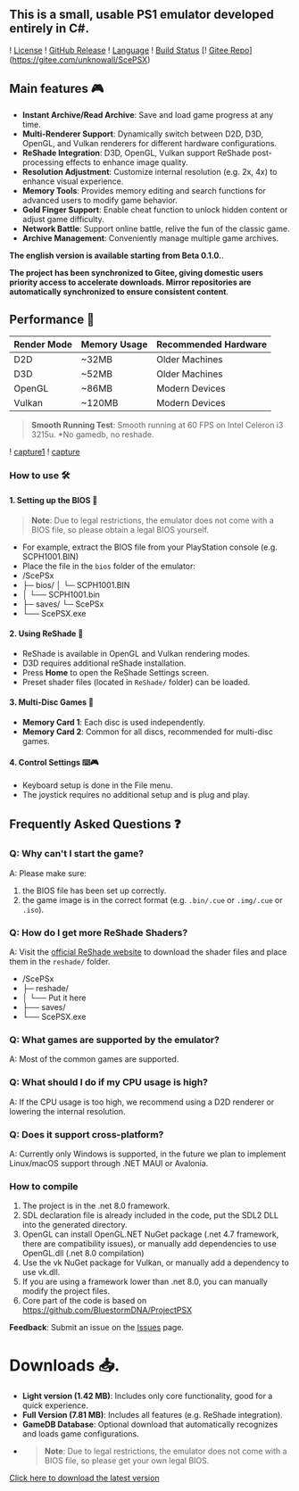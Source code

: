 <h2>This is a small, usable PS1 emulator developed entirely in C#.</h2>

! [License](https://img.shields.io/badge/license-MIT-blue) ! [GitHub Release](https://img.shields.io/github/v/release/unknowall/ScePSX?label=Release) ! [Language](https://img.shields.io/github/languages/top/unknowall/ScePSX) ! [Build Status](https://img.shields.io/badge/build-passing-brightgreen) [! [Gitee Repo](https://img.shields.io/badge/Gitee-Mirror-FFB71B)](https://gitee.com/unknowall/ScePSX)
## Main features 🎮
- **Instant Archive/Read Archive**: Save and load game progress at any time.
- **Multi-Renderer Support**: Dynamically switch between D2D, D3D, OpenGL, and Vulkan renderers for different hardware configurations.
- **ReShade Integration**: D3D, OpenGL, Vulkan support ReShade post-processing effects to enhance image quality.
- **Resolution Adjustment**: Customize internal resolution (e.g. 2x, 4x) to enhance visual experience.
- **Memory Tools**: Provides memory editing and search functions for advanced users to modify game behavior.
- **Gold Finger Support**: Enable cheat function to unlock hidden content or adjust game difficulty.
- **Network Battle**: Support online battle, relive the fun of the classic game.
- **Archive Management**: Conveniently manage multiple game archives.

<b>The english version is available starting from Beta 0.1.0.</b>.

**The project has been synchronized to Gitee, giving domestic users priority access to accelerate downloads. Mirror repositories are automatically synchronized to ensure consistent content**.

## Performance 🚀

| Render Mode | Memory Usage | Recommended Hardware |
|----------|----------|----------|
| D2D | ~32MB | Older Machines |
| D3D | ~52MB | Older Machines |
| OpenGL | ~86MB | Modern Devices |
| Vulkan | ~120MB | Modern Devices |

> **Smooth Running Test**: Smooth running at 60 FPS on Intel Celeron i3 3215u.
*No gamedb, no reshade.

! [capture1](https://github.com/user-attachments/assets/27f7ac35-f296-4bdc-9164-498ea4342314)
! [capture](https://github.com/user-attachments/assets/88c1f283-127c-4f74-9cbe-7e64def43962)

### How to use 🛠️

#### 1. Setting up the BIOS 🔑
> **Note**: Due to legal restrictions, the emulator does not come with a BIOS file, so please obtain a legal BIOS yourself.
- For example, extract the BIOS file from your PlayStation console (e.g. SCPH1001.BIN)
- Place the file in the `bios` folder of the emulator:
- /ScePSx
- ├─ bios/ │ └─ SCPH1001.BIN
- │ └── SCPH1001.bin
- ├─ saves/ └─ ScePSx
- └── ScePSX.exe

#### 2. Using ReShade 🎨
- ReShade is available in OpenGL and Vulkan rendering modes.
- D3D requires additional reShade installation.
- Press **Home** to open the ReShade Settings screen.
- Preset shader files (located in `ReShade/` folder) can be loaded.
  
#### 3. Multi-Disc Games 📀
- **Memory Card 1**: Each disc is used independently.
- **Memory Card 2**: Common for all discs, recommended for multi-disc games.
  
#### 4. Control Settings ⌨️🎮
- Keyboard setup is done in the File menu.
- The joystick requires no additional setup and is plug and play.


  
## Frequently Asked Questions ❓

### Q: Why can't I start the game?
A: Please make sure:
1. the BIOS file has been set up correctly.
2. the game image is in the correct format (e.g. `.bin/.cue` or `.img/.cue` or `.iso`).

### Q: How do I get more ReShade Shaders?
A: Visit the [official ReShade website](https://reshade.me/) to download the shader files and place them in the `reshade/` folder.
- /ScePSx
- ├─ reshade/
- │ └── Put it here
- ├── saves/
- └── ScePSX.exe

### Q: What games are supported by the emulator?
A: Most of the common games are supported.

### Q: What should I do if my CPU usage is high?
A: If the CPU usage is too high, we recommend using a D2D renderer or lowering the internal resolution.

### Q: Does it support cross-platform?
A: Currently only Windows is supported, in the future we plan to implement Linux/macOS support through .NET MAUI or Avalonia.



### How to compile
1. The project is in the .net 8.0 framework.
2. SDL declaration file is already included in the code, put the SDL2 DLL into the generated directory.
3. OpenGL can install OpenGL.NET NuGet package (.net 4.7 framework, there are compatibility issues), or manually add dependencies to use OpenGL.dll (.net 8.0 compilation)
4. Use the vk NuGet package for Vulkan, or manually add a dependency to use vk.dll.
5. If you are using a framework lower than .net 8.0, you can manually modify the project files.
6. Core part of the code is based on https://github.com/BluestormDNA/ProjectPSX
   
**Feedback**: Submit an issue on the [Issues](https://github.com/unknowall/ScePSX/issues) page.

# Downloads 📥.

- **Light version (1.42 MB)**: Includes only core functionality, good for a quick experience.
- **Full Version (7.81 MB)**: Includes all features (e.g. ReShade integration).
- **GameDB Database**: Optional download that automatically recognizes and loads game configurations.
- > **Note**: Due to legal restrictions, the emulator does not come with a BIOS file, so please get your own legal BIOS.

[Click here to download the latest version](https://github.com/unknowall/ScePSX/releases)
